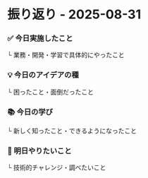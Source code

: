 # 振り返り - 2025-08-31

### ✅ 今日実施したこと
└ 業務・開発・学習で具体的にやったこと

### 💡 今日のアイデアの種
└ 困ったこと・面倒だったこと

###   📚 今日の学び
└ 新しく知ったこと・できるようになったこと

### 🎯 明日やりたいこと
└ 技術的チャレンジ・調べたいこと
